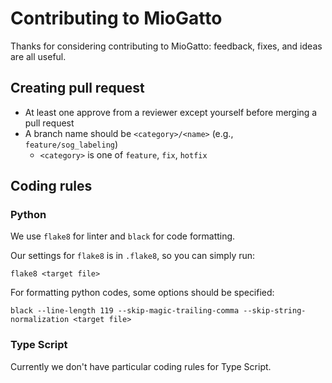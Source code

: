 # Contributing to MioGatto

Thanks for considering contributing to MioGatto: feedback, fixes, and ideas are all useful.

## Creating pull request

* At least one approve from a reviewer except yourself before merging a pull request
* A branch name should be `<category>/<name>` (e.g., `feature/sog_labeling`)
    * `<category>` is one of `feature`, `fix`, `hotfix`

## Coding rules

### Python

We use `flake8` for linter and `black` for code formatting.

Our settings for `flake8` is in `.flake8`, so you can simply run:

```shell
flake8 <target file>
```

For formatting python codes, some options should be specified:

```shell
black --line-length 119 --skip-magic-trailing-comma --skip-string-normalization <target file>
```

### Type Script

Currently we don't have particular coding rules for Type Script.
